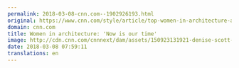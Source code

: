 ```yaml
---
permalink: 2018-03-08-cnn.com--1902926193.html
original: https://www.cnn.com/style/article/top-women-in-architecture-advice/index.html
domain: cnn.com
title: Women in architecture: 'Now is our time'
image: http://cdn.cnn.com/cnnnext/dam/assets/150923131921-denise-scott-brown-after-today-super-tease.jpg
date: 2018-03-08 07:59:11
translations: en
---
```


